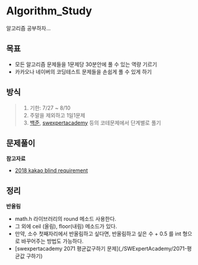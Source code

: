 # Algorithm_Study
알고리즘 공부하자...

## 목표
- 모든 알고리즘 문제들을 1문제당 30분안에 풀 수 있는 역량 기르기
- 카카오나 네이버의 코딩테스트 문제들을 손쉽게 풀 수 있게 하기 

## 방식

> 1. 기한: 7/27 ~ 8/10
> 2. 주말을 제외하고 1일1문제
> 3. [백준](https://www.acmicpc.net), [swexpertacademy](https://swexpertacademy.com/main/code/problem/problemList.do?) 등의 코테문제에서 단계별로 풀기



## 문제풀이

**참고자료**

- [2018 kakao blind requirement](https://programmers.co.kr/learn/challenges)



## 정리 

**반올림** 

- math.h 라이브러리의 round 메소드 사용한다.
- 그 외에 ceil (올림), floor(내림) 메소드가 있다.
- 만약, 소수 첫째자리에서 반올림하고 싶다면, 반올림하고 싶은 수 + 0.5 를 int 형으로 바꾸어주는 방법도 가능하다.
- [swexpertacademy 2071 평균값구하기 문제](,/SWExpertAcademy/2071-평균값 구하기)

